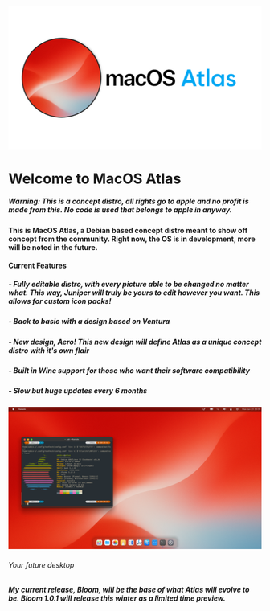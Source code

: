 ![Logo](Untitled-Project2.jpg)




# Welcome to MacOS Atlas




##### Warning: This is a concept distro, all rights go to apple and no profit is made from this. No code is used that belongs to apple in anyway.


#### This is MacOS Atlas, a Debian based concept distro meant to show off concept from the community. Right now, the OS is in development, more will be noted in the future.

#### Current Features
##### - Fully editable distro, with every picture able to be changed no matter what. This way, Juniper will truly be yours to edit however you want. This allows for custom icon packs!
##### - Back to basic with a design based on Ventura
##### - New design, Aero! This new design will define Atlas as a unique concept distro with it's own flair
##### - Built in Wine support for those who want their software compatibility
##### - Slow but huge updates every 6 months

![Logo](Preview.png)
###### Your future desktop

##### My current release, Bloom, will be the base of what Atlas will evolve to be. Bloom 1.0.1 will release this winter as a limited time preview.

